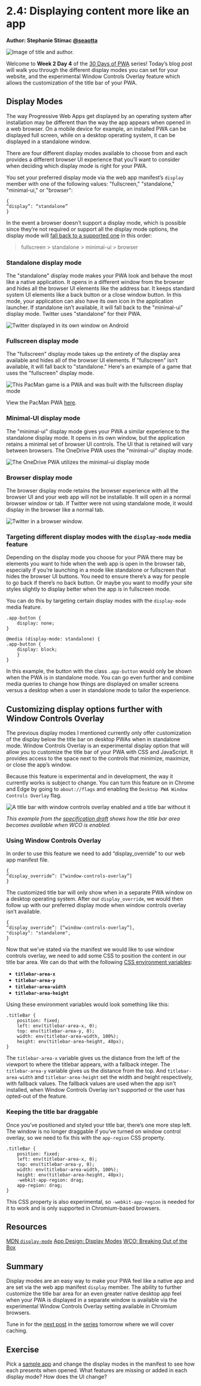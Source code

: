 # 2.4: Displaying content more like an app

**Author: Stephanie Stimac [@seaotta](https://twitter.com/seaotta)**

![Image of title and author.](_media/day-04.jpg)

Welcome to **Week 2 Day 4** of the [30 Days of PWA](<https://aka.ms/learn-pwa/30Days-blog>) series! Today’s blog post will walk you through the different display modes you can set for your website, and the experimental Window Controls Overlay feature which allows the customization of the title bar of your PWA.

## Display Modes 
The way Progressive Web Apps get displayed by an operating system after installation may be different than the way the app appears when opened in a web browser. On a mobile device for example, an installed PWA can be displayed full screen, while on a desktop operating system, it can be displayed in a standalone window.

There are four different display modes available to choose from and each provides a different browser UI experience that you’ll want to consider when deciding which display mode is right for your PWA. 

You set your preferred display mode via the web app manifest’s `display` member with one of the following values: "fullscreen," "standalone," "minimal-ui," or "browser":

```
{
“display”: “standalone”
}
```

In the event a browser doesn’t support a display mode, which is possible since they’re not required or support all the display mode options, the display mode will [fall back to a supported one](https://www.w3.org/TR/appmanifest/#dfn-fallback-chain) in this order: 

> fullscreen > standalone > minimal-ui > browser

### Standalone display mode 
The "standalone" display mode makes your PWA look and behave the most like a native application. It opens in a different window from the browser and hides all the browser UI elements like the address bar. It keeps standard system UI elements like a back button or a close window button. In this mode, your application can also have its own icon in the application launcher.  If standalone isn’t available, it will fall back to the "minimal-ui" display mode. Twitter uses "standalone" for their PWA.

<!-- ![Twitter displayed in its own window on Android](_media/display-standalone.png) -->
<img src="_media/display-standalone.png" alt="Twitter displayed in its own window on Android" style="max-width: 600px; display: block; margin-left: auto; margin-right: auto;" />

### Fullscreen display mode
The "fullscreen" display mode takes up the entirety of the display area available and hides all of the browser UI elements. If "fullscreen" isn’t available, it will fall back to "standalone." Here's an example of a game that uses the "fullscreen" display mode.

<!-- ![This PacMan game is a PWA and was built with the fullscreen display mode](_media/display-fullscreen.png) -->
<img src="_media/display-fullscreen.png" alt="This PacMan game is a PWA and was built with the fullscreen display mode" style="max-width: 600px; display: block; margin-left: auto; margin-right: auto;" />

View the PacMan PWA [here](https://bobrov.dev/pacman-pwa/index.html).

### Minimal-UI display mode 
The "minimal-ui" display mode gives your PWA a similar experience to the standalone display mode. It opens in its own window, but the application retains a minimal set of browser UI controls. The UI that is retained will vary between browsers. The OneDrive PWA uses the "minimal-ui" display mode.

![The OneDrive PWA utilizes the minimal-ui display mode](_media/display-minimal-ui.png) 

### Browser display mode
The browser display mode retains the browser experience with all the browser UI and your web app will not be installable. It will open in a normal browser window or tab. If Twitter were not using standalone mode, it would display in the browser like a normal tab. 

![Twitter in a browser window.](_media/display-desktop.png)

### Targeting different display modes with the `display-mode` media feature
Depending on the display mode you choose for your PWA there may be elements you want to hide when the web app is open in the browser tab, especially if you’re launching in a mode like standalone or fullscreen that hides the browser UI buttons. You need to ensure there’s a way for people to go back if there’s no back button. Or maybe you want to modify your site styles slightly to display better when the app is in fullscreen mode. 

You can do this by targeting certain display modes with the `display-mode` media feature. 

```
.app-button {
    display: none;
}

@media (display-mode: standalone) {
.app-button {
    display: block;
    }
}
```

In this example, the button with the class `.app-button` would only be shown when the PWA is in standalone mode. You can go even further and combine media queries to change how things are displayed on smaller screens versus a desktop when a user in standalone mode to tailor the experience.

## Customizing display options further with Window Controls Overlay 
The previous display modes I mentioned currently only offer customization of the display below the title bar on desktop PWAs when in standalone mode. Window Controls Overlay is an experimental display option that will allow you to customize the title bar of your PWA with CSS and JavaScript. It provides access to the space next to the controls that minimize, maximize, or close the app’s window. 

Because this feature is experimental and in development, the way it currently works is subject to change. You can turn this feature on in Chrome and Edge by going to `about://flags` and enabling the `Desktop PWA Window Controls Overlay` flag.

![A title bar with window controls overlay enabled and a title bar without it](_media/display-spec-wco.png)

*This example from the [specification draft](https://aka.ms/learn-PWA/30Days-2.4/wicg.github.io/window-controls-overlay) shows how the title bar area becomes available when WCO is enabled.* 

### Using Window Controls Overlay 
In order to use this feature we need to add “display_override” to our web app manifest file. 

```
{
“display_override”: [“window-controls-overlay”]
}
```

The customized title bar will only show when in a separate PWA window on a desktop operating system. After our `display_override`, we would then follow up with our preferred display mode when window controls overlay isn’t available. 

```
{
“display_override”: [“window-controls-overlay”],
"display": "standalone",
}
```

Now that we’ve stated via the manifest we would like to use window controls overlay, we need to add some CSS to position the content in our title bar area. We can do that with the following [CSS environment variables](https://developer.mozilla.org/en-US/docs/Web/CSS/env()): 

- **`titlebar-area-x`**
- **`titlebar-area-y`**
- **`titlebar-area-width`**
- **`titlebar-area-height`**

Using these environment variables would look something like this: 

```
.titleBar {
    position: fixed;
    left: env(titlebar-area-x, 0);
    top: env(titlebar-area-y, 0);
    width: env(titlebar-area-width, 100%);
    height: env(titlebar-area-height, 40px);
}
```

The `titlebar-area-x` variable gives us the distance from the left of the viewport to where the titlebar appears, with a fallback integer. The `titlebar-area-y` variable gives us the distance from the top. And `titlebar-area-width` and `titlebar-area-height` set the width and height respectively, with fallback values. The fallback values are used when the app isn't installed, when Window Controls Overlay isn't supported or the user has opted-out of the feature.

### Keeping the title bar draggable
Once you’ve positioned and styled your title bar, there’s one more step left. The window is no longer draggable if you’ve turned on window control overlay, so we need to fix this with the `app-region` CSS property. 

```
.titleBar {
    position: fixed;
    left: env(titlebar-area-x, 0);
    top: env(titlebar-area-y, 0);
    width: env(titlebar-area-width, 100%);
    height: env(titlebar-area-height, 40px);
    -webkit-app-region: drag;
    app-region: drag;
}
```

This CSS property is also experimental, so `-webkit-app-region` is needed for it to work and is only supported in Chromium-based browsers. 

## Resources 
[MDN `display-mode`](https://aka.ms/learn-PWA/30Days-2.4/developer.mozilla.org/en-US/docs/Web/CSS/display-mode)
[App Design: Display Modes](https://aka.ms/learn-PWA/30Days-2.4/web.dev/learn/pwa/app-design#display-modes)
[WCO: Breaking Out of the Box](https://aka.ms/learn-PWA/30Days-2.4/alistapart.com/article/breaking-out-of-the-box)

## Summary
Display modes are an easy way to make your PWA feel like a native app and are set via the web app manifest `display` member. The ability to further customize the title bar area for an even greater native desktop app feel when your PWA is displayed in a separate window is available via the experimental Window Controls Overlay setting available in Chromium browsers. 

Tune in for the [next post](./05.md) in the [series](https://aka.ms/learn-pwa/30Days-blog) tomorrow where we will cover caching. 

## Exercise 

Pick a [sample app](https://aka.ms/learn-PWA/30Days-2.4/docs.microsoft.com/en-us/microsoft-edge/progressive-web-apps-chromium/demo-pwas) and change the display modes in the manifest to see how each presents when opened. What features are missing or added in each display mode? How does the UI change?